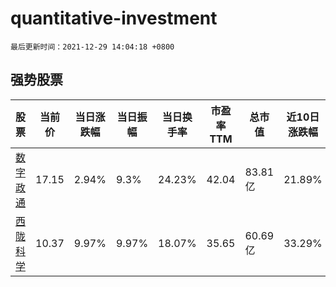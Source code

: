 # quantitative-investment

`最后更新时间：2021-12-29 14:04:18 +0800`

## 强势股票

|股票|当前价|当日涨跌幅|当日振幅|当日换手率|市盈率TTM|总市值|近10日涨跌幅|
|----|----|----|----|----|----|----|----|
|[数字政通](https://xueqiu.com/S/SZ300075)|17.15|2.94%|9.3%|24.23%|42.04|83.81亿|21.89%|
|[西陇科学](https://xueqiu.com/S/SZ002584)|10.37|9.97%|9.97%|18.07%|35.65|60.69亿|33.29%|

